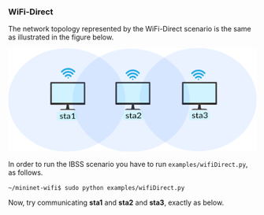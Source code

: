 ### WiFi-Direct

The network topology represented by the WiFi-Direct scenario is the same as illustrated in the figure below. 

![Network topology](https://github.com/ramonfontes/wireless-mesh-book/blob/main/minimal-topo.png?raw=true)

In order to run the IBSS scenario you have to run ```examples/wifiDirect.py```, as follows.

```
~/mininet-wifi$ sudo python examples/wifiDirect.py
```

Now, try communicating **sta1** and **sta2** and **sta3**, exactly as below. 
